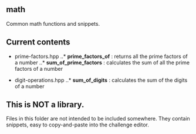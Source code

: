 ## math
Common math functions and snippets.

## Current contents

* prime-factors.hpp
..* __prime_factors_of__ : returns all the prime factors of a number
..* __sum_of_prime_factors__ : calculates the sum of all the prime factors of a number

* digit-operations.hpp
..* __sum_of_digits__ : calculates the sum of the digits of a number

## This is NOT a library.
Files in this folder are not intended to be included somewhere. They contain snippets, easy to copy-and-paste into the challenge editor.
